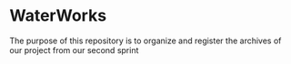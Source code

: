 # WaterWorks
The purpose of this repository is to organize and register the archives of our project from our second sprint
